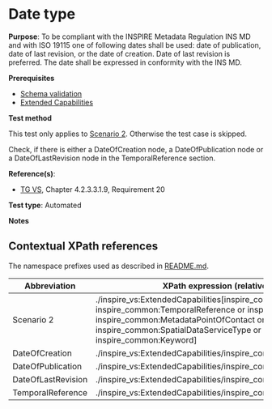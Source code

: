 # Date type

**Purpose**: To be compliant with the INSPIRE Metadata Regulation INS MD and with ISO 19115 one of following dates shall be used: date of publication, date of last revision, or the date of creation. Date of last revision is preferred. The date shall be expressed in conformity with the INS MD.

**Prerequisites**

* [Schema validation](http://inspire.ec.europa.eu/id/ats/view-service/3.11/iso-19128/schema-validation)
* [Extended Capabilities](http://inspire.ec.europa.eu/id/ats/view-service/3.11/ISO-19128/extended-capabilities)

**Test method**

This test only applies to [Scenario 2](#scenario-2). Otherwise the test case is skipped.

Check, if there is either a DateOfCreation node, a DateOfPublication node or a DateOfLastRevision node in the TemporalReference section.

**Reference(s)**:

* [TG VS](http://inspire.ec.europa.eu/id/ats/view-service/3.11/iso-19128/README#ref_TG_VS), Chapter 4.2.3.3.1.9, Requirement 20

**Test type**: Automated

**Notes**

## Contextual XPath references

The namespace prefixes used as described in [README.md](http://inspire.ec.europa.eu/id/ats/view-service/3.11/iso-19128/README#namespaces).

Abbreviation                                               |  XPath expression (relative to wms:WMS_Capabilities/wms:Capability)
---------------------------------------------------------- | -------------------------------------------------------------------------
Scenario 2 <a name="scenario-2"/> | ./inspire_vs:ExtendedCapabilities[inspire_common:ResourceLocator or inspire_common:ResourceType or inspire_common:TemporalReference or inspire_common:Conformity or inspire_common:MetadataPointOfContact or inspire_common:MetadataDate or inspire_common:SpatialDataServiceType or inspire_common:MandatoryKeyword or inspire_common:Keyword]
DateOfCreation <a name="DateOfCreation"></a> | ./inspire_vs:ExtendedCapabilities/inspire_common:TemporalReference/inspire_common:DateOfCreation
DateOfPublication <a name="DateOfPublication"></a> | ./inspire_vs:ExtendedCapabilities/inspire_common:TemporalReference/inspire_common:DateOfPublication
DateOfLastRevision <a name="DateOfLastRevision"></a> | ./inspire_vs:ExtendedCapabilities/inspire_common:TemporalReference/inspire_common:DateOfLastRevision
TemporalReference <a name="TemporalReference"></a> | ./inspire_vs:ExtendedCapabilities/inspire_common:TemporalReference
